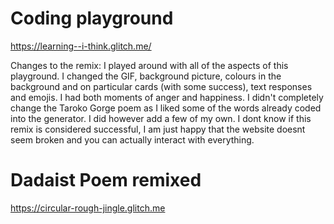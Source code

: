 # Coding playground
https://learning--i-think.glitch.me/

</p>Changes to the remix: I played around with all of the aspects of this playground. I changed the GIF, background picture, colours in the background and on particular cards (with some success), text responses and emojis. I had both moments of anger and happiness. I didn't completely change the Taroko Gorge poem as I liked some of the words already coded into the generator. I did however add a few of my own. I dont know if this remix is considered successful, I am just happy that the website doesnt seem broken and you can actually interact with everything.
</p>

# Dadaist Poem remixed
https://circular-rough-jingle.glitch.me
